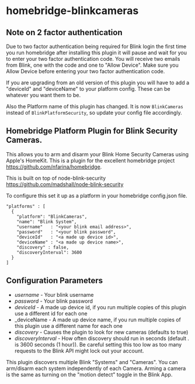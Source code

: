 # homebridge-blinkcameras

## Note on 2 factor authentication

Due to two factor authentication being required for Blink login the first time you
run homebridge after installing this plugin it will pause and wait for you to enter
your two factor authentication code. You will receive two emails from Blink,
one with the code and one to "Allow Device". Make sure you Allow Device before
entering your two factor authentication code.

If you are upgrading from an old version of this plugin you will have to add
a "deviceId" and "deviceName" to your platform config. These can be whatever
you want them to be.

Also the Platform name of this plugin has changed. It is now `BlinkCameras` instead
of `BlinkPlatformSecurity`, so update your config file accordingly.

## Homebridge Platform Plugin for Blink Security Cameras.

This allows you to arm and disarm your Blink Home Security Cameras using Apple's HomeKit. This is a plugin for the excellent homebridge project https://github.com/nfarina/homebridge.

This is built on top of node-blink-security https://github.com/madshall/node-blink-security

To configure this set it up as a platform in your homebridge config.json file.

    "platforms" : [
      {
        "platform": "BlinkCameras",
        "name": "Blink System",
        "username"   : "<your blink email address>",
        "password"   : "<your blink password",
        "deviceId"   : "<a made up device id>",
        "deviceName" : "<a made up device name>",
        "discovery" : false,
        "discoveryInterval": 3600
      }
    ]

## Configuration Parameters

- _username_ - Your blink username
- _password_ - Your blink password
- _deviceId_ - A made up device id, if you run multiple copies of this plugin use a different id for each one
- _deviceName - A made up device name, if you run multiple copies of this plugin use a different name for each one
- _discovery_ - Causes the plugin to look for new cameras (defaults to true)
- _discoveryInterval_ - How often discovery should run in seconds (default . is 3600 seconds (1 hour)). Be careful setting this too low as too many requests to the Blink API might lock out your account.

This plugin discovers multiple Blink "Systems" and "Cameras".  You can arm/disarm each system independently of each Camera.  Arming a camera is the same as turning on the "motion detect" toggle in the Blink App.
